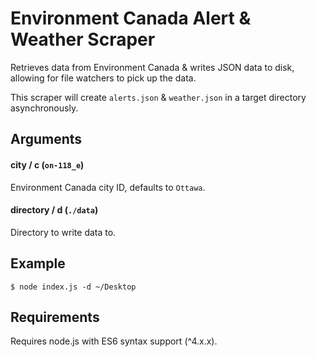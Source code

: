 # Environment Canada Alert & Weather Scraper
Retrieves data from Environment Canada & writes JSON data to disk, allowing for file watchers to pick up the data.

This scraper will create `alerts.json` & `weather.json` in a target directory asynchronously.

## Arguments
#### city / c (`on-118_e`)
Environment Canada city ID, defaults to `Ottawa`.

#### directory / d (`./data`)
Directory to write data to.

## Example
```console
$ node index.js -d ~/Desktop
```

## Requirements
Requires node.js with ES6 syntax support (^4.x.x).
